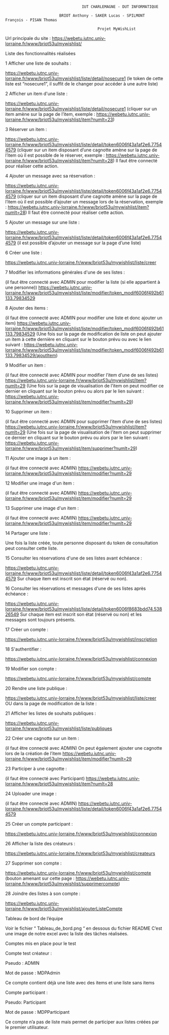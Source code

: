 
                                      IUT CHARLEMAGNE - DUT INFORMATIQUE

                            BRIOT Anthony - SAKER Lucas - SPILMONT François - PISAN Thomas
 
                                             Projet MyWishList
 
Url principale du site : https://webetu.iutnc.univ-lorraine.fr/www/briot53u/mywishlist/ 


Liste des fonctionnalités réalisées
 
1 Afficher une liste de souhaits :

https://webetu.iutnc.univ-lorraine.fr/www/briot53u/mywishlist/liste/detail/nosecure1
(le token de cette liste est “nosecure1”, il suffit de le changer pour accéder à une autre liste)

2 Afficher un item d'une liste :

https://webetu.iutnc.univ-lorraine.fr/www/briot53u/mywishlist/liste/detail/nosecure1
(cliquer sur un item amène sur la page de l’item, exemple : 
https://webetu.iutnc.univ-lorraine.fr/www/briot53u/mywishlist/item?numIt=23)

3 Réserver un item :

https://webetu.iutnc.univ-lorraine.fr/www/briot53u/mywishlist/liste/detail/token6006f43a1af2e6.77544579 
(cliquer sur un item disposant d’une cagnotte amène sur la page de l’item où il est possible de le réserver, exemple : 
https://webetu.iutnc.univ-lorraine.fr/www/briot53u/mywishlist/item?numIt=28)
Il faut être connecté pour réaliser cette action.

4 Ajouter un message avec sa réservation :

https://webetu.iutnc.univ-lorraine.fr/www/briot53u/mywishlist/liste/detail/token6006f43a1af2e6.77544579 
(cliquer sur un item disposant d’une cagnotte amène sur la page de l’item où il est possible d’ajouter un message lors de la réservation, exemple :
https://webetu.iutnc.univ-lorraine.fr/www/briot53u/mywishlist/item?numIt=28)
Il faut être connecté pour réaliser cette action.

5 Ajouter un message sur une liste :

https://webetu.iutnc.univ-lorraine.fr/www/briot53u/mywishlist/liste/detail/token6006f43a1af2e6.77544579 
(il est possible d’ajouter un message sur la page d’une liste)

6 Créer une liste :

https://webetu.iutnc.univ-lorraine.fr/www/briot53u/mywishlist/liste/creer 

7 Modifier les informations générales d'une de ses listes :

(il faut être connecté avec ADMIN pour modifier la liste (si elle appartient à une personne))
https://webetu.iutnc.univ-lorraine.fr/www/briot53u/mywishlist/liste/modifier/token_modif6006f492b61133.79834529

8 Ajouter des items :

(il faut être connecté avec ADMIN pour modifier une liste et donc ajouter un item)
https://webetu.iutnc.univ-lorraine.fr/www/briot53u/mywishlist/liste/modifier/token_modif6006f492b61133.79834529
(Une fois sur la page de modification de liste on peut ajouter un item à cette dernière en cliquant sur le bouton prévu ou avec le lien suivant : 
https://webetu.iutnc.univ-lorraine.fr/www/briot53u/mywishlist/liste/modifier/token_modif6006f492b61133.79834529/ajoutItem)

9 Modifier un item :

(il faut être connecté avec ADMIN pour modifier l’item d’une de ses listes)
https://webetu.iutnc.univ-lorraine.fr/www/briot53u/mywishlist/item?numIt=29
(Une fois sur la page de visualisation de l’item on peut modifier ce dernier en cliquant sur le bouton prévu ou alors par le lien suivant : 
https://webetu.iutnc.univ-lorraine.fr/www/briot53u/mywishlist/item/modifier?numIt=29)

10 Supprimer un item :

(il faut être connecté avec ADMIN pour supprimer l’item d’une de ses listes)
https://webetu.iutnc.univ-lorraine.fr/www/briot53u/mywishlist/item?numIt=29
(Une fois sur la page de visualisation de l’item on peut supprimer ce dernier en cliquant sur le bouton prévu ou alors par le lien suivant : 
https://webetu.iutnc.univ-lorraine.fr/www/briot53u/mywishlist/item/supprimer?numIt=29)

11 Ajouter une image à un item :

(il faut être connecté avec ADMIN)
 https://webetu.iutnc.univ-lorraine.fr/www/briot53u/mywishlist/item/modifier?numIt=29

12 Modifier une image d'un item :

(il faut être connecté avec ADMIN)
https://webetu.iutnc.univ-lorraine.fr/www/briot53u/mywishlist/item/modifier?numIt=29 

13 Supprimer une image d'un item :

(il faut être connecté avec ADMIN)
https://webetu.iutnc.univ-lorraine.fr/www/briot53u/mywishlist/item/modifier?numIt=29 

14 Partager une liste :

Une fois la liste créée, toute personne disposant du token de consultation peut consulter cette liste.

15 Consulter les réservations d'une de ses listes avant échéance :

https://webetu.iutnc.univ-lorraine.fr/www/briot53u/mywishlist/liste/detail/token6006f43a1af2e6.77544579
Sur chaque item est inscrit son état (réservé ou non).

16 Consulter les réservations et messages d'une de ses listes après échéance :

https://webetu.iutnc.univ-lorraine.fr/www/briot53u/mywishlist/liste/detail/token6006f8683bdd74.53826549 
Sur chaque item est inscrit son état (réservé ou non) et les messages sont toujours présents.

17 Créer un compte :

https://webetu.iutnc.univ-lorraine.fr/www/briot53u/mywishlist/inscription 

18 S'authentifier :

https://webetu.iutnc.univ-lorraine.fr/www/briot53u/mywishlist/connexion 

19 Modifier son compte :

https://webetu.iutnc.univ-lorraine.fr/www/briot53u/mywishlist/compte

20 Rendre une liste publique :

https://webetu.iutnc.univ-lorraine.fr/www/briot53u/mywishlist/liste/creer
OU dans la page de modification de la liste :

21 Afficher les listes de souhaits publiques :

https://webetu.iutnc.univ-lorraine.fr/www/briot53u/mywishlist/liste/publiques 

22 Créer une cagnotte sur un item :

(il faut être connecté avec ADMIN)
On peut également ajouter une cagnotte lors de la création de l’item
https://webetu.iutnc.univ-lorraine.fr/www/briot53u/mywishlist/item/modifier?numIt=29 

23 Participer à une cagnotte :

(il faut être connecté avec Participant)
https://webetu.iutnc.univ-lorraine.fr/www/briot53u/mywishlist/item?numIt=28 

24 Uploader une image :

(il faut être connecté avec ADMIN)
https://webetu.iutnc.univ-lorraine.fr/www/briot53u/mywishlist/liste/detail/token6006f43a1af2e6.77544579 

25 Créer un compte participant :

https://webetu.iutnc.univ-lorraine.fr/www/briot53u/mywishlist/connexion 

26 Afficher la liste des créateurs :

https://webetu.iutnc.univ-lorraine.fr/www/briot53u/mywishlist/createurs 

27 Supprimer son compte :

https://webetu.iutnc.univ-lorraine.fr/www/briot53u/mywishlist/compte
(bouton amenant sur cette page : https://webetu.iutnc.univ-lorraine.fr/www/briot53u/mywishlist/supprimercompte)

28 Joindre des listes à son compte :

https://webetu.iutnc.univ-lorraine.fr/www/briot53u/mywishlist/ajouterListeCompte
 
Tableau de bord de l’équipe
 
Voir le fichier “ Tableau_de_bord.png “ en dessous du fichier README
C’est une image de notre excel avec la liste des tâches réalisées.

Comptes mis en place pour le test
 
Compte test créateur :

Pseudo : ADMIN

Mot de passe : MDPAdmin

Ce compte contient déjà une liste avec des items et une liste sans items

Compte participant :

Pseudo: Participant

Mot de passe : MDPParticipant

Ce compte n’a pas de liste mais permet de participer aux listes créées par le premier utilisateur.



